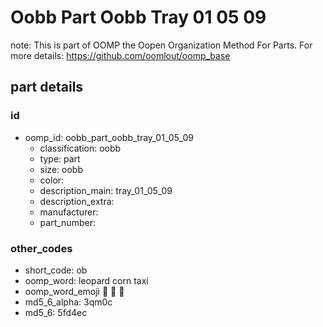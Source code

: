 # Oobb Part Oobb Tray 01 05 09  

note: This is part of OOMP the Oopen Organization Method For Parts. For more details: https://github.com/oomlout/oomp_base

##  part details





### id
* oomp_id: oobb_part_oobb_tray_01_05_09
  * classification: oobb
  * type: part
  * size: oobb
  * color: 
  * description_main: tray_01_05_09
  * description_extra: 
  * manufacturer: 
  * part_number: 

### other_codes
* short_code: ob
* oomp_word: leopard corn taxi
* oomp_word_emoji :leopard: :corn: :taxi:
* md5_6_alpha: 3qm0c
* md5_6: 5fd4ec